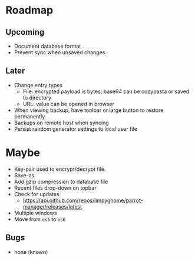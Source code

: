 # Roadmap

## Upcoming
- Document database format
- Prevent sync when unsaved changes.

## Later
- Change entry types
  - File: encrypted payload is bytes; base64 can be copypasta or saved to directory
  - URL: value can be opened in browser
- When viewing backup, have toolbar or large button to restore permanently.
- Backups on remote host when syncing
- Persist random generator settings to local user file

# Maybe
- Key-pair used to encrypt/decrypt file.
- Save-as
- Add gzip compression to database file
- Recent files drop-down on topbar
- Check for updates
    - <https://api.github.com/repos/limpygnome/parrot-manager/releases/latest>
- Multiple windows
- Move from `es5` to `es6`

## Bugs
- none (known)
